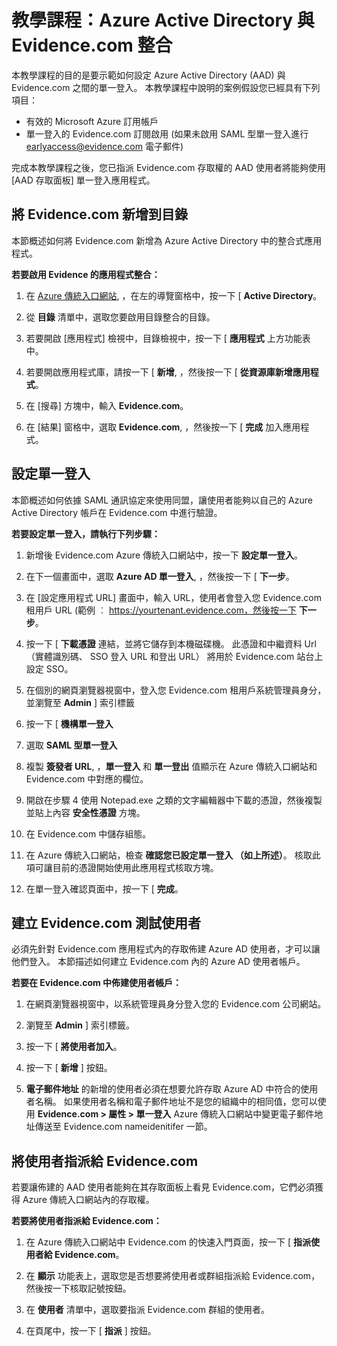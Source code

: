 <properties
    pageTitle="教學課程：Azure Active Directory 與 Evidence.com 整合 | Microsoft Azure"
    description="了解如何設定 Azure Active Directory 與 Evidence.com 之間的單一登入。"
    services="active-directory"
    documentationCenter=""
    authors="asmalser-msft"
    manager="stevenpo"
    editor=""/>

<tags
    ms.service="active-directory"
    ms.workload="identity"
    ms.tgt_pltfrm="na"
    ms.devlang="na"
    ms.topic="article"
    ms.date="12/10/2015"
    ms.author="asmalser"/>


# 教學課程：Azure Active Directory 與 Evidence.com 整合

本教學課程的目的是要示範如何設定 Azure Active Directory (AAD) 與 Evidence.com 之間的單一登入。 本教學課程中說明的案例假設您已經具有下列項目：
    
* 有效的 Microsoft Azure 訂用帳戶
* 單一登入的 Evidence.com 訂閱啟用 (如果未啟用 SAML 型單一登入進行 earlyaccess@evidence.com 電子郵件)

完成本教學課程之後，您已指派 Evidence.com 存取權的 AAD 使用者將能夠使用 [AAD 存取面板] 單一登入應用程式。

## 將 Evidence.com 新增到目錄

本節概述如何將 Evidence.com 新增為 Azure Active Directory 中的整合式應用程式。

**若要啟用 Evidence 的應用程式整合：**

1.  在 [Azure 傳統入口網站](https://manage.windowsazure.com), ，在左的導覽窗格中，按一下 [ **Active Directory**。

2.  從 **目錄** 清單中，選取您要啟用目錄整合的目錄。

3.  若要開啟 [應用程式] 檢視中，目錄檢視中，按一下 [ **應用程式** 上方功能表中。

4.  若要開啟應用程式庫，請按一下 [ **新增**, ，然後按一下 [ **從資源庫新增應用程式**。

5.  在 [搜尋] 方塊中，輸入 **Evidence.com**。

6.  在 [結果] 窗格中，選取 **Evidence.com**, ，然後按一下 [ **完成** 加入應用程式。


## 設定單一登入

本節概述如何依據 SAML 通訊協定來使用同盟，讓使用者能夠以自己的 Azure Active Directory 帳戶在 Evidence.com 中進行驗證。

**若要設定單一登入，請執行下列步驟：**

1.  新增後 Evidence.com Azure 傳統入口網站中，按一下 **設定單一登入**。 
 
2.  在下一個畫面中，選取 **Azure AD 單一登入**, ，然後按一下 [ **下一步**。

3.  在 [設定應用程式 URL] 畫面中，輸入 URL，使用者會登入您 Evidence.com 租用戶 URL (範例 ︰ https://yourtenant.evidence.com，然後按一下 **下一步**。 

4.  按一下 [ **下載憑證** 連結，並將它儲存到本機磁碟機。 此憑證和中繼資料 Url （實體識別碼、 SSO 登入 URL 和登出 URL） 將用於 Evidence.com 站台上設定 SSO。 

5.  在個別的網頁瀏覽器視窗中，登入您 Evidence.com 租用戶系統管理員身分，並瀏覽至 **Admin** ] 索引標籤
      
6.  按一下 [ **機構單一登入**
 
7.  選取 **SAML 型單一登入**
 
8.  複製 **簽發者 URL**, ，**單一登入** 和 **單一登出** 值顯示在 Azure 傳統入口網站和 Evidence.com 中對應的欄位。

9.  開啟在步驟 4 使用 Notepad.exe 之類的文字編輯器中下載的憑證，然後複製並貼上內容 **安全性憑證** 方塊。 

10. 在 Evidence.com 中儲存組態。
 
11. 在 Azure 傳統入口網站，檢查 **確認您已設定單一登入 （如上所述）**。 核取此項可讓目前的憑證開始使用此應用程式核取方塊。
 
12. 在單一登入確認頁面中，按一下 [ **完成**。  


## 建立 Evidence.com 測試使用者

必須先針對 Evidence.com 應用程式內的存取佈建 Azure AD 使用者，才可以讓他們登入。 本節描述如何建立 Evidence.com 內的 Azure AD 使用者帳戶。

**若要在 Evidence.com 中佈建使用者帳戶：**

1.  在網頁瀏覽器視窗中，以系統管理員身分登入您的 Evidence.com 公司網站。

2.  瀏覽至 **Admin** ] 索引標籤。

3.  按一下 [ **將使用者加入**。

4.  按一下 [ **新增** ] 按鈕。

5.   **電子郵件地址** 的新增的使用者必須在想要允許存取 Azure AD 中符合的使用者名稱。 如果使用者名稱和電子郵件地址不是您的組織中的相同值，您可以使用 **Evidence.com > 屬性 > 單一登入** Azure 傳統入口網站中變更電子郵件地址傳送至 Evidence.com nameidenitifer 一節。


## 將使用者指派給 Evidence.com

若要讓佈建的 AAD 使用者能夠在其存取面板上看見 Evidence.com，它們必須獲得 Azure 傳統入口網站內的存取權。

**若要將使用者指派給 Evidence.com：**

1.  在 Azure 傳統入口網站中 Evidence.com 的快速入門頁面，按一下 [ **指派使用者給 Evidence.com**。
 
2.  在 **顯示** 功能表上，選取您是否想要將使用者或群組指派給 Evidence.com，然後按一下核取記號按鈕。
 
3.  在 **使用者** 清單中，選取要指派 Evidence.com 群組的使用者。
 
4.  在頁尾中，按一下 [ **指派** ] 按鈕。



